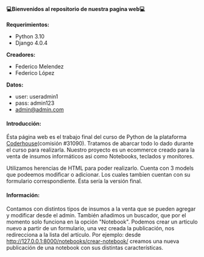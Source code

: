 #### 💻Bienvenidos al repositorio de nuestra pagina web💻
**Requerimientos:**
- Python 3.10
- Django 4.0.4

**Creadores:**
- Federico Melendez 
- Federico López


**Datos:**
-  user: useradmin1
-  pass: admin123
-  admin@admin.com


#### Introducción: 
Ésta página web es el trabajo final del curso de Python de la plataforma [Coderhouse](https://www.coderhouse.com.uy/?utm_term=coder&utm_campaign=0&utm_source=google_search_brand&utm_medium=cpc&gclid=CjwKCAjw3K2XBhAzEiwAmmgrApaOKUH3xckHPTtz6bv8fBl3-BFM6GCu1jZ-5263s5_ZduW0eYb_2xoCM-4QAvD_BwE "Coderhouse")(comisión #31090). Tratamos de abarcar todo lo dado durante el curso para realizarla.
Nuestro proyecto es un ecommerce creado para la venta de insumos informáticos asi como Notebooks, teclados y monitores.

Utilizamos herencias de HTML para poder realizarlo. Cuenta con 3 models que podeemos modificar o adicionar. Los cuales tambien cuentan con su formulario correspondiente.
Ésta sería la versión final.
#### Información:
Contamos con distintos tipos de insumos a la venta que se pueden agregar y modificar desde el admin.
También añadimos un buscador, que por el momento solo funciona en la opción "Notebook".
Podemos crear un articulo nuevo a partir de un formulario, una vez creada la publicación, nos redirecciona a la lista del artículo. Por ejemplo: desde http://127.0.0.1:8000/notebooks/crear-notebook/ creamos una nueva publicación de una notebook con sus distintas características.
